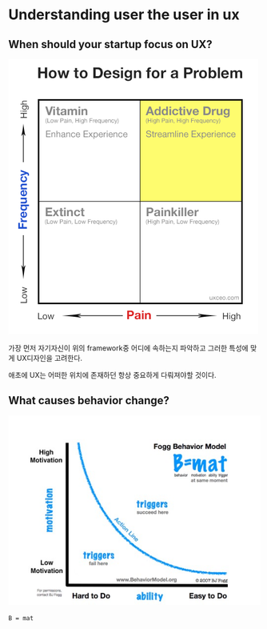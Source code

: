 # Understanding user the user in ux

## When should your startup focus on UX?

![how_to_design_a_problem](./how_to_design_a_problem.png)

가장 먼저 자기자신이 위의 framework중 어디에 속하는지 파악하고 그러한 특성에 맞게 UX디자인을 고려한다.

애초에 UX는 어떠한 위치에 존재하던 항상 중요하게 다뤄져야할 것이다.

## What causes behavior change?

![Fogg Behavior Model](./fbm.jpg)

`B = mat`
